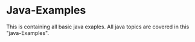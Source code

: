 # Java-Examples

This is containing all basic java exaples. All java topics are covered in this "java-Examples".
